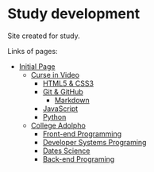 # Study development

Site created for study.

Links of pages:

* [Initial Page](https://jlbbarco.github.io/study/index.html)
    * [Curse in Video](https://jlbbarco.github.io/study/cursoemvideo/cursoemvideo.html)
        * [HTML5 & CSS3](https://jlbbarco.github.io/study/cursoemvideo/html-css/html-css.html)
        * [Git & GitHub](https://jlbbarco.github.io/study/cursoemvideo/git-github/git-github.html)
            * [Markdown](https://jlbbarco.github.io/study/cursoemvideo/git-github/markdown/markdown.html)
        * [JavaScript](https://jlbbarco.github.io/study/cursoemvideo/javascript/javascript.html)
        * [Python](https://jlbbarco.github.io/study/cursoemvideo/python/python.html)
    * [College Adolpho](https://jlbbarco.github.io/study/colegio_adolpho/colegio_adolpho.html)
        * [Front-end Programming](https://jlbbarco.github.io/study/colegio_adolpho/programacao_front-end/programacao_front-end.html)
        * [Developer Systems Programing](https://jlbbarco.github.io/study/colegio_adolpho/colegio_adolpho.html)
        * [Dates Science](https://jlbbarco.github.io/study/colegio_adolpho/programacao_desenvolvimento_sistemas/programacao_desenvolvimento_sistemas.html)
        * [Back-end Programing](https://jlbbarco.github.io/study/colegio_adolpho/programacao_back-end/programacao_back-end.html)
